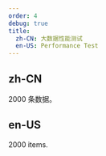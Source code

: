 ```yaml
---
order: 4
debug: true
title:
  zh-CN: 大数据性能测试
  en-US: Performance Test
---
```


## zh-CN

2000 条数据。

## en-US

2000 items.
